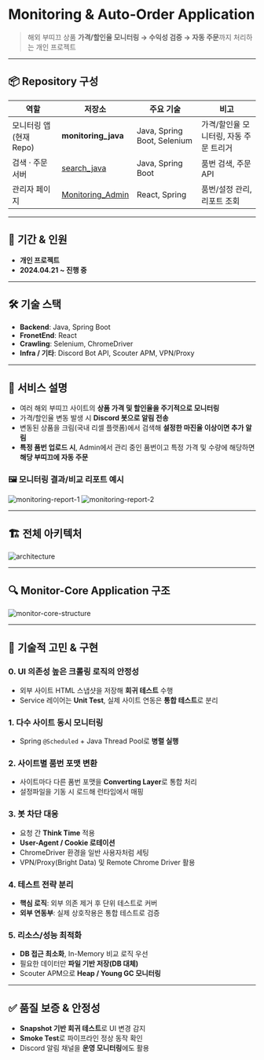 # Monitoring & Auto-Order Application

> 해외 부띠끄 상품 **가격/할인율 모니터링 → 수익성 검증 → 자동 주문**까지 처리하는 개인 프로젝트

---

## 📦 Repository 구성

| 역할 | 저장소 | 주요 기술 | 비고 |
| --- | --- | --- | --- |
| 모니터링 앱 (현재 Repo) | **monitoring_java** | Java, Spring Boot, Selenium | 가격/할인율 모니터링, 자동 주문 트리거 |
| 검색 · 주문 서버 | [search_java](https://github.com/hosunghan-0821/search_java) | Java, Spring Boot | 품번 검색, 주문 API |
| 관리자 페이지 | [Monitoring_Admin](https://github.com/hosunghan-0821/Monitoring_Admin) | React, Spring | 품번/설정 관리, 리포트 조회 |

---

## 📅 기간 & 인원
- **개인 프로젝트**
- **2024.04.21 ~ 진행 중**

---

## 🛠 기술 스택
- **Backend**: Java, Spring Boot
- **FronetEnd**: React
- **Crawling**: Selenium, ChromeDriver
- **Infra / 기타**: Discord Bot API, Scouter APM, VPN/Proxy

---

## 🎯 서비스 설명

- 여러 해외 부띠끄 사이트의 **상품 가격 및 할인율을 주기적으로 모니터링**  
- 가격/할인율 변동 발생 시 **Discord 봇으로 알림 전송**  
- 변동된 상품을 크림(국내 리셀 플랫폼)에서 검색해 **설정한 마진율 이상이면 추가 알림**  
- **특정 품번 업로드 시**, Admin에서 관리 중인 품번이고 특정 가격 및 수량에 해당하면 **해당 부띠끄에 자동 주문**

### 🖼 모니터링 결과/비교 리포트 예시
![monitoring-report-1](https://github.com/hosunghan-0821/monitoring_java/assets/79980357/0290427f-29a0-489b-bf58-bed27fff2a1c)
![monitoring-report-2](https://github.com/hosunghan-0821/monitoring_java/assets/79980357/a448bf6d-463b-4627-b29a-00d01edebb74)

---

## 🏗 전체 아키텍처

![architecture](https://github.com/user-attachments/assets/49d3e37d-663b-4049-9336-b561b0b798bb)

---

## 🔍 Monitor-Core Application 구조

![monitor-core-structure](https://github.com/hosunghan-0821/monitoring_java/assets/79980357/6b371a3b-0c0e-4149-a24f-5daab6e02de2)

---

## 🧠 기술적 고민 & 구현

### 0. UI 의존성 높은 크롤링 로직의 안정성
- 외부 사이트 HTML 스냅샷을 저장해 **회귀 테스트** 수행  
- Service 레이어는 **Unit Test**, 실제 사이트 연동은 **통합 테스트**로 분리

### 1. 다수 사이트 동시 모니터링
- Spring `@Scheduled` + Java Thread Pool로 **병렬 실행**  

### 2. 사이트별 품번 포맷 변환
- 사이트마다 다른 품번 포맷을 **Converting Layer**로 통합 처리  
- 설정파일을 기동 시 로드해 런타임에서 매핑

### 3. 봇 차단 대응
- 요청 간 **Think Time** 적용  
- **User-Agent / Cookie 로테이션**  
- ChromeDriver 환경을 일반 사용자처럼 세팅  
- VPN/Proxy(Bright Data) 및 Remote Chrome Driver 활용

### 4. 테스트 전략 분리
- **핵심 로직**: 외부 의존 제거 후 단위 테스트로 커버  
- **외부 연동부**: 실제 상호작용은 통합 테스트로 검증

### 5. 리소스/성능 최적화
- **DB 접근 최소화**, In-Memory 비교 로직 우선  
- 필요한 데이터만 **파일 기반 저장(DB 대체)**  
- Scouter APM으로 **Heap / Young GC 모니터링**

---

## ✅ 품질 보증 & 안정성
- **Snapshot 기반 회귀 테스트**로 UI 변경 감지  
- **Smoke Test**로 파이프라인 정상 동작 확인  
- Discord 알림 채널을 **운영 모니터링**에도 활용
